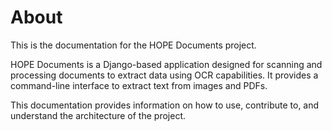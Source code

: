 # About

This is the documentation for the HOPE Documents project.

HOPE Documents is a Django-based application designed for scanning and processing documents to extract data using OCR capabilities. It provides a command-line interface to extract text from images and PDFs.

This documentation provides information on how to use, contribute to, and understand the architecture of the project.
